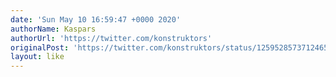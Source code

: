 ```yaml
---
date: 'Sun May 10 16:59:47 +0000 2020'
authorName: Kaspars
authorUrl: 'https://twitter.com/konstruktors'
originalPost: 'https://twitter.com/konstruktors/status/1259528573712465920'
layout: like
---
```

